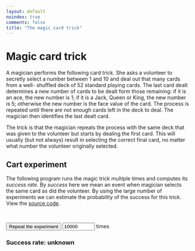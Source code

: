 ```yaml
---
layout: default
noindex: true
comments: false
title: "The magic card trick"
---
```


# Magic card trick

A magician performs the following card trick. She asks a volunteer to secretly select a number between 1 and 10 and deal out that many cards from a well- shuffled deck of 52 standard playing cards. The last card dealt determines a new number of cards to be dealt form those remaining: if it is an ace, the new number is 1; if it is a Jack, Queen or King, the new number is 5; otherwise the new number is the face value of the card. The process is repeated until there are not enough cards left in the deck to deal. The magician then identifies the last dealt card.

The trick is that the magician repeats the process with the same deck that was given to the volunteer but starts by dealing the first card. This will usually (but not always) result in selecting the correct final card, no matter what number the volunteer originally selected.


## Cart experiment

The following program runs the magic trick multiple times and computes its *success rate*. By *success* here we mean an event when magician selects the same card as did the volunteer. By using the large number of experiments we can estimate the probability of the success for this trick. View the [source code](/files/2016/08/card_experiment/the_complete_code/).

<br>

<p class='isTextCentered'>
  <button class="CardsExperiment-runButton Button">Repeat the experiment</button> <input class="CardsExperiment-numberOfTrials isTextCentered Input Input--isMedium" type="number" min="1" max="100000" step="1" pattern="\d*" value="10000"> times
</p>

<h3 class="isTextCentered">
  <span>Success rate:</span> <span class="CardsExperiment-successRate">unknown</span>
</h3>

<script>

(function(){
  // The deck of cards. The first character is the rank and the second is the suit.
  var originalDeck = [
    "AH",
    "2H",
    "3H",
    "4H",
    "5H",
    "6H",
    "7H",
    "8H",
    "9H",
    "10H",
    "JH",
    "QH",
    "KH",
    "AD",
    "2D",
    "3D",
    "4D",
    "5D",
    "6D",
    "7D",
    "8D",
    "9D",
    "10D",
    "JD",
    "QD",
    "KD",
    "AC",
    "2C",
    "2C",
    "2C",
    "5C",
    "6C",
    "7C",
    "8C",
    "9C",
    "10C",
    "JC",
    "QC",
    "KC",
    "AS",
    "2S",
    "3S",
    "4S",
    "5S",
    "6S",
    "7S",
    "8S",
    "9S",
    "10S",
    "JS",
    "QS",
    "KS"];

  var button = document.querySelector(".CardsExperiment-runButton");

  /**
   * Updates the success rate message.
   */
  function updateSuccessRate(text) {
    var successRate = document.querySelector(".CardsExperiment-successRate");
    successRate.innerHTML=text;
  }

  /**
   * Returns the number of trials the user has selected. The default number is 1000.
   */
  function numberOfTrialsSelected() {
    var input = document.querySelector(".CardsExperiment-numberOfTrials");
    var value = parseInt(input.value, 10);

    if (isNaN(value)) {
      input.value = 1000;
      return 1000;
    }

    return value;
  }

  /**
   * Returns a random integer between min (inclusive) and max (inclusive)
   * Using Math.round() will give you a non-uniform distribution!
   */
  function getRandomInt(min, max) {
      return Math.floor(Math.random() * (max - min + 1)) + min;
  }

  /**
   * Sorts the array with random order.
   */
  function shuffleArray(array) {
    for (var i = array.length - 1; i > 0; i--) {
        var j = Math.floor(Math.random() * (i + 1));
        var temp = array[i];
        array[i] = array[j];
        array[j] = temp;
    }
    return array;
  }

  /**
   * Removes "number" from the start of the deck.
   * Returns the last card dealt or null if the deck does not have enough
   * cards to deal.
   */
  function dealCardsFromDeck(deck, number) {
    if (deck.length < number) { return null; }
    var cardsDealt = deck.splice(0, number);
    return cardsDealt[cardsDealt.length - 1];
  }

  /**
   * Returns a card value number:
   *   Ace is one,
   *   Jack, Queen or King are 5,
   *   the remaining cards are their face value.
   */
  function cardValue(card) {
    var rank = card[0];

    switch(rank) {
      case "A":
        return 1;
      case "J":
      case "K":
      case "Q":
        return 5;
      default:
        if (card.length == 3) { return 10; } // This is card "10"
        return parseInt(rank, 10);
    }
  }

  /**
   * Deals the cards from the deck until there are not enough cards to deal.
   *
   * Starts by dealing `number` of cards from the deck.
   * The last card dealt determines a new number of cards to be dealt form those remaining:
   *   if it is an ace, the new number is 1;
   *   if it is a Jack, Queen or King, the new number is 5;
   *   otherwise the new number is the face value of the card.
   *
   * Returns the last dealt card.
   */
  function dealCards(deck, number) {
    var lastCardDealt;

    do {
      var currentLastCart = dealCardsFromDeck(deck, number);

      if (currentLastCart === null) {
        return lastCardDealt;
      } else {
        lastCardDealt = currentLastCart;
        number = cardValue(lastCardDealt);
      }
    }
    while (true);
  }

  var successes = 0;// The number of successful experiments;

  /**
   * Shows the proportion of successful trials to the user.
   */
  function showSuccessRate(numberOfTrials) {
    var proportion = successes / numberOfTrials;

    proportion = parseFloat(Math.round(proportion * 100000) / 100000).toFixed(5);
    updateSuccessRate(proportion);
  }

  /**
   * Shuffles the deck and runs the experiment many times.
   */
  function repeatTheExperiment() {
    successes = 0;
    var numberOfTrials = numberOfTrialsSelected();

    for (var i = 0; i < numberOfTrials; i++) {
      if (runExperiment()) {
        successes += 1;
      }
    }

    showSuccessRate(numberOfTrials);
  }

  /**
   * Shuffles the deck and runs the experiment.
   * Returns true if the experiment was successful (when magician and volunteer select the same card)
   */
  function runExperiment() {
    var shuffledDeck = originalDeck.slice();

    // Volunteer shuffles the deck
    var shuffledDeckVolunteer = shuffleArray(shuffledDeck);

    // Make a copy of volunteer's deck, it will be used later by the magician
    var shuffledDeckMagician = shuffledDeckVolunteer.slice();

    // Volunteer picks a random number between 1 and 10
    var randomNumber = getRandomInt(1, 10);

    // Volunteer deals the cards
    var lastCardVolunteer = dealCards(shuffledDeckVolunteer, randomNumber);

    // Magician deals the cards starting with 1
    var lastCardMagician = dealCards(shuffledDeckMagician, 1);

    return lastCardVolunteer === lastCardMagician;
  }


  button.onclick = repeatTheExperiment;
})();

</script>
